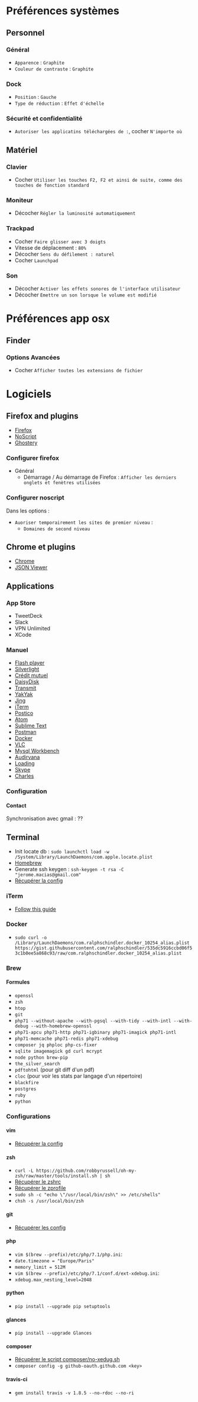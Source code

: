 # Préférences systèmes

## Personnel

### Général

* `Apparence` : `Graphite`
* `Couleur de contraste` : `Graphite`

### Dock

* `Position` : `Gauche`
* `Type de réduction` : `Effet d'échelle`

### Sécurité et confidentialité

* `Autoriser les applicatins téléchargées de :`, cocher `N'importe où`

## Matériel

### Clavier

* Cocher `Utiliser les touches F2, F2 et ainsi de suite, comme des touches de fonction standard`

### Moniteur

* Décocher `Régler la luminosité automatiquement`

### Trackpad

* Cocher `Faire glisser avec 3 doigts`
* Vitesse de déplacement : `80%`
* Décocher `Sens du défilement : naturel`
* Cocher `Launchpad`

### Son

* Décocher `Activer les effets sonores de l'interface utilisateur`
* Décocher `Emettre un son lorsque le volume est modifié`

# Préférences app osx

## Finder

### Options Avancées

* Cocher `Afficher toutes les extensions de fichier`

# Logiciels

## Firefox and plugins

* [Firefox](http://www.mozilla.org/fr/firefox)
* [NoScript](https://addons.mozilla.org/fr/firefox/addon/noscript)
* [Ghostery](https://addons.mozilla.org/fr/firefox/user/ghostery/)

### Configurer firefox

* Général
  * Démarrage / Au démarrage de Firefox : `Afficher les derniers onglets et fenètres utilisées`

### Configurer noscript

Dans les options :
* `Auoriser temporairement les sites de premier niveau` :
  * `Domaines de second niveau`

## Chrome et plugins

* [Chrome](https://www.google.com/intl/fr/chrome/browser)
* [JSON Viewer](https://chrome.google.com/webstore/detail/json-viewer/gbmdgpbipfallnflgajpaliibnhdgobh)

## Applications

### App Store

* TweetDeck
* Slack
* VPN Unlimited
* XCode

### Manuel

* [Flash player](http://get.adobe.com/fr/flashplayer)
* [Silverlight](www.microsoft.com/getsilverlight)
* [Crédit mutuel](https://mobile.creditmutuel.fr/light/fr/application-credit_mutuel_pc_mac/prod/index.html)
* [DaisyDisk](http://www.daisydiskapp.com)
* [Transmit](https://panic.com/transmit)
* [YakYak](https://github.com/yakyak/yakyak/releases)
* [Jing](https://www.techsmith.com/download/jing/)
* [iTerm](http://www.iterm2.com/downloads.html)
* [Postico](https://eggerapps.at/postico/)
* [Atom](https://atom.io/)
* [Sublime Text](http://www.sublimetext.com/3)
* [Postman](https://www.getpostman.com/)
* [Docker](https://docs.docker.com/docker-for-mac/)
* [VLC](http://www.videolan.org/vlc/)
* [Mysql Workbench](http://dev.mysql.com/downloads/workbench/)
* [Audirvana](https://audirvana.com)
* [Loading](http://bonzaiapps.com/fr/loading/)
* [Skype](https://www.skype.com/fr/download-skype/skype-for-computer/)
* [Charles](https://www.charlesproxy.com/download/)

### Configuration

#### Contact

Synchronisation avec gmail :
??

## Terminal

* Init locate db : `sudo launchctl load -w /System/Library/LaunchDaemons/com.apple.locate.plist`
* [Homebrew](http://brew.sh)
* Generate ssh keygen : `ssh-keygen -t rsa -C "jerome.macias@gmail.com"`
* [Récupérer la config](https://raw.github.com/jeromemacias/config/master/.ssh/config)

### iTerm

* [Follow this guide](https://gist.github.com/kevin-smets/8568070)

### Docker

* `sudo curl -o /Library/LaunchDaemons/com.ralphschindler.docker_10254_alias.plist https://gist.githubusercontent.com/ralphschindler/535dc5916ccbd06f53c1b0ee5a868c93/raw/com.ralphschindler.docker_10254_alias.plist`

### Brew

#### Formules

* `openssl`
* `zsh`
* `htop`
* `git`
* `php71 --without-apache --with-pgsql --with-tidy --with-intl --with-debug --with-homebrew-openssl`
* `php71-apcu php71-http php71-igbinary php71-imagick php71-intl`
* `php71-memcache php71-redis php71-xdebug`
* `composer jq phploc php-cs-fixer`
* `sqlite imagemagick gd curl mcrypt`
* `node python brew-pip`
* `the_silver_search`
* `pdftohtml` (pour git diff d'un pdf)
* `cloc` (pour voir les stats par langage d'un répertoire)
* `blackfire`
* `postgres`
* `ruby`
* `python`

### Configurations

#### vim

* [Récupérer la config](https://raw.github.com/jeromemacias/config/master/vim/.vimrc)

#### zsh

* `curl -L https://github.com/robbyrussell/oh-my-zsh/raw/master/tools/install.sh | sh`
* [Récupérer le zshrc](https://raw.github.com/jeromemacias/config/master/zsh/.zshrc)
* [Récupérer le zprofile](https://raw.github.com/jeromemacias/config/master/zsh/.zprofile)
* `sudo sh -c "echo \"/usr/local/bin/zsh\" >> /etc/shells"`
* `chsh -s /usr/local/bin/zsh`

#### git

* [Récupérer les config](https://github.com/jeromemacias/config/tree/master/git)

#### php

* `vim $(brew --prefix)/etc/php/7.1/php.ini`:
 * `date.timezone = "Europe/Paris"`
 * `memory_limit = 512M`
* `vim $(brew --prefix)/etc/php/7.1/conf.d/ext-xdebug.ini`:
 * `xdebug.max_nesting_level=2048`

#### python

* `pip install --upgrade pip setuptools`

#### glances

* `pip install --upgrade Glances`

#### composer

* [Récupérer le script composer/no-xedug.sh](https://github.com/jeromemacias/config/tree/master/composer/no-xdebug.sh)
* `composer config -g github-oauth.github.com <key>`

#### travis-ci

* `gem install travis -v 1.8.5 --no-rdoc --no-ri`
